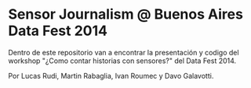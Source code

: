 Sensor Journalism @ Buenos Aires Data Fest 2014
===============
Dentro de este repositorio van a encontrar la presentación y codigo del workshop "¿Como contar historias con sensores?" del Data Fest 2014.

Por Lucas Rudi, Martin Rabaglia, Ivan Roumec y Davo Galavotti.
